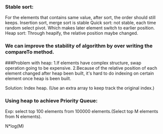 ### Stable sort:
For the elements that contains same value, after sort, the order should still keeps.
Insertion sort, merge sort is stable
Quick sort: not stable, each time random select pivot. Which makes later element switch to earlier position.
Heap sort: Through heapify, the relative position maybe changed.

### We can improve the stability of algorithm by over writing the compareTo method.

###Problem with heap:
1.If elements have complex structure, swap operation going to be expensive.
2.Because of the relative position of each element changed after heap been built, it's hard to do indexing on certain element once heap is been built.

Solution: Index heap. (Use an extra array to keep track the original index.)

### Using heap to achieve Priority Queue:
Exp: select top 100 elements from 100000 elements.(Select top M elements from N elements).

N*log(M)
